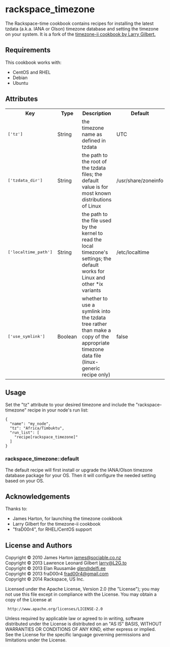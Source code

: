 rackspace_timezone
===========

The Rackspace-time cookbook contains recipes for installing the latest tzdata
(a.k.a. IANA or Olson) timezone database and setting the timezone on your
system.  It is a fork of the [timezone-ii cookbook by Larry
Gilbert.](https://github.com/L2G/timezone-ii)

Requirements
------------

This cookbook works with:

* CentOS and RHEL
* Debian
* Ubuntu


Attributes
----------

<table>
  <tr>
    <th>Key</th>
    <th>Type</th>
    <th>Description</th>
    <th>Default</th>
  </tr>
  <tr>
    <td><tt>['tz']</tt></td>
    <td>String</td>
    <td>the timezone name as defined in tzdata</td>
    <td>UTC</td>
  </tr>
  <tr>
    <td><tt>['tzdata_dir']</tt></td>
    <td>String</td>
    <td>the path to the root of the tzdata files; the default value is for
    most known distributions of Linux</td>
    <td>/usr/share/zoneinfo</td>
  </tr>
  <tr>
    <td><tt>['localtime_path']</tt></td>
    <td>String</td>
    <td>the path to the file used by the kernel to read the local timezone's
    settings; the default works for Linux and other *ix variants</td>
    <td>/etc/localtime</td>
  </tr>
  <tr>
    <td><tt>['use_symlink']</tt></td>
    <td>Boolean</td>
    <td>whether to use a symlink into the tzdata tree rather than make a copy
    of the appropriate timezone data file (linux-generic recipe only)</td>
    <td>false</td>
  </tr>
</table>

Usage
-----

Set the "tz" attribute to your desired timezone and include the "rackspace-timezone"
recipe in your node's run list:

    {
      "name": "my_node",
      "tz": "Africa/Timbuktu",
      "run_list": [
        "recipe[rackspace_timezone]"
      ]
    }

### rackspace_timezone::default

The default recipe will first install or upgrade the IANA/Olson
timezone database package for your OS. Then it will configure the needed 
setting based on your OS.


Acknowledgements
----------------

Thanks to:

* James Harton, for launching the timezone cookbook
* Larry Gilbert for the timezone-ii cookbook
* "fraD00r4", for RHEL/CentOS support


License and Authors
-------------------

Copyright © 2010 James Harton <james@sociable.co.nz>             
Copyright © 2013 Lawrence Leonard Gilbert <larry@L2G.to>         
Copyright © 2013 Elan Ruusamäe <glen@delfi.ee>                   
Copyright © 2013 fraD00r4 <frad00r4@gmail.com>                   
Copyright © 2014 Rackspace, US Inc.

Licensed under the Apache License, Version 2.0 (the "License"); you may not use
this file except in compliance with the License.  You may obtain a copy of the
License at

     http://www.apache.org/licenses/LICENSE-2.0

Unless required by applicable law or agreed to in writing, software distributed
under the License is distributed on an "AS IS" BASIS, WITHOUT WARRANTIES OR
CONDITIONS OF ANY KIND, either express or implied.  See the License for the
specific language governing permissions and limitations under the License.
